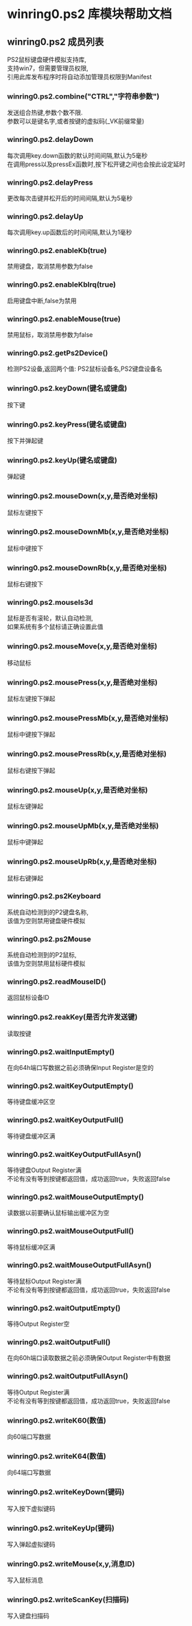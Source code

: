 # winring0.ps2 库模块帮助文档

<a id="winring0.ps2"></a>
## winring0.ps2 成员列表

PS2鼠标键盘硬件模拟支持库,  
支持win7，但需要管理员权限,  
引用此库发布程序时将自动添加管理员权限到Manifest

<a id="winring0.ps2.combine"></a>
### winring0.ps2.combine("CTRL","字符串参数") 
 发送组合热键,参数个数不限.  
参数可以是键名字,或者按键的虚拟码(_VK前缀常量)

<a id="winring0.ps2.delayDown"></a>
### winring0.ps2.delayDown 
 每次调用key.down函数的默认时间间隔,默认为5毫秒  
在调用press以及pressEx函数时,按下松开键之间也会按此设定延时

<a id="winring0.ps2.delayPress"></a>
### winring0.ps2.delayPress 
 更改每次击键并松开后的时间间隔,默认为5毫秒

<a id="winring0.ps2.delayUp"></a>
### winring0.ps2.delayUp 
 每次调用key.up函数后的时间间隔,默认为1毫秒

<a id="winring0.ps2.enableKb"></a>
### winring0.ps2.enableKb(true) 
 禁用键盘，取消禁用参数为false

<a id="winring0.ps2.enableKbIrq"></a>
### winring0.ps2.enableKbIrq(true) 
 启用键盘中断,false为禁用

<a id="winring0.ps2.enableMouse"></a>
### winring0.ps2.enableMouse(true) 
 禁用鼠标，取消禁用参数为false

<a id="winring0.ps2.getPs2Device"></a>
### winring0.ps2.getPs2Device() 
 检测PS2设备,返回两个值: PS2鼠标设备名,PS2键盘设备名

<a id="winring0.ps2.keyDown"></a>
### winring0.ps2.keyDown(键名或键盘) 
 按下键

<a id="winring0.ps2.keyPress"></a>
### winring0.ps2.keyPress(键名或键盘) 
 按下并弹起键

<a id="winring0.ps2.keyUp"></a>
### winring0.ps2.keyUp(键名或键盘) 
 弹起键

<a id="winring0.ps2.mouseDown"></a>
### winring0.ps2.mouseDown(x,y,是否绝对坐标) 
 鼠标左键按下

<a id="winring0.ps2.mouseDownMb"></a>
### winring0.ps2.mouseDownMb(x,y,是否绝对坐标) 
 鼠标中键按下

<a id="winring0.ps2.mouseDownRb"></a>
### winring0.ps2.mouseDownRb(x,y,是否绝对坐标) 
 鼠标右键按下

<a id="winring0.ps2.mouseIs3d"></a>
### winring0.ps2.mouseIs3d 
 鼠标是否有滚轮，默认自动检测,  
如果系统有多个鼠标请正确设置此值

<a id="winring0.ps2.mouseMove"></a>
### winring0.ps2.mouseMove(x,y,是否绝对坐标) 
 移动鼠标

<a id="winring0.ps2.mousePress"></a>
### winring0.ps2.mousePress(x,y,是否绝对坐标) 
 鼠标左键按下弹起

<a id="winring0.ps2.mousePressMb"></a>
### winring0.ps2.mousePressMb(x,y,是否绝对坐标) 
 鼠标中键按下弹起

<a id="winring0.ps2.mousePressRb"></a>
### winring0.ps2.mousePressRb(x,y,是否绝对坐标) 
 鼠标右键按下弹起

<a id="winring0.ps2.mouseUp"></a>
### winring0.ps2.mouseUp(x,y,是否绝对坐标) 
 鼠标左键弹起

<a id="winring0.ps2.mouseUpMb"></a>
### winring0.ps2.mouseUpMb(x,y,是否绝对坐标) 
 鼠标中键弹起

<a id="winring0.ps2.mouseUpRb"></a>
### winring0.ps2.mouseUpRb(x,y,是否绝对坐标) 
 鼠标右键弹起

<a id="winring0.ps2.ps2Keyboard"></a>
### winring0.ps2.ps2Keyboard 
 系统自动检测到的P2键盘名称,  
该值为空则禁用键盘硬件模拟

<a id="winring0.ps2.ps2Mouse"></a>
### winring0.ps2.ps2Mouse 
 系统自动检测到的P2鼠标,  
该值为空则禁用鼠标硬件模拟

<a id="winring0.ps2.readMouseID"></a>
### winring0.ps2.readMouseID() 
 返回鼠标设备ID

<a id="winring0.ps2.reakKey"></a>
### winring0.ps2.reakKey(是否允许发送键) 
 读取按键

<a id="winring0.ps2.waitInputEmpty"></a>
### winring0.ps2.waitInputEmpty() 
 在向64h端口写数据之前必须确保Input Register是空的

<a id="winring0.ps2.waitKeyOutputEmpty"></a>
### winring0.ps2.waitKeyOutputEmpty() 
 等待键盘缓冲区空

<a id="winring0.ps2.waitKeyOutputFull"></a>
### winring0.ps2.waitKeyOutputFull() 
 等待键盘缓冲区满

<a id="winring0.ps2.waitKeyOutputFullAsyn"></a>
### winring0.ps2.waitKeyOutputFullAsyn() 
 等待键盘Output Register满  
不论有没有等到按键都返回值，成功返回true，失败返回false

<a id="winring0.ps2.waitMouseOutputEmpty"></a>
### winring0.ps2.waitMouseOutputEmpty() 
 读数据以前要确认鼠标输出缓冲区为空

<a id="winring0.ps2.waitMouseOutputFull"></a>
### winring0.ps2.waitMouseOutputFull() 
 等待鼠标缓冲区满

<a id="winring0.ps2.waitMouseOutputFullAsyn"></a>
### winring0.ps2.waitMouseOutputFullAsyn() 
 等待鼠标Output Register满  
不论有没有等到按键都返回值，成功返回true，失败返回false

<a id="winring0.ps2.waitOutputEmpty"></a>
### winring0.ps2.waitOutputEmpty() 
 等待Output Register空

<a id="winring0.ps2.waitOutputFull"></a>
### winring0.ps2.waitOutputFull() 
 在向60h端口读取数据之前必须确保Output Register中有数据

<a id="winring0.ps2.waitOutputFullAsyn"></a>
### winring0.ps2.waitOutputFullAsyn() 
 等待Output Register满  
不论有没有等到按键都返回值，成功返回true，失败返回false

<a id="winring0.ps2.writeK60"></a>
### winring0.ps2.writeK60(数值) 
 向60端口写数据

<a id="winring0.ps2.writeK64"></a>
### winring0.ps2.writeK64(数值) 
 向64端口写数据

<a id="winring0.ps2.writeKeyDown"></a>
### winring0.ps2.writeKeyDown(键码) 
 写入按下虚拟键码

<a id="winring0.ps2.writeKeyUp"></a>
### winring0.ps2.writeKeyUp(键码) 
 写入弹起虚拟键码

<a id="winring0.ps2.writeMouse"></a>
### winring0.ps2.writeMouse(x,y,消息ID) 
 写入鼠标消息

<a id="winring0.ps2.writeScanKey"></a>
### winring0.ps2.writeScanKey(扫描码) 
 写入键盘扫描码
